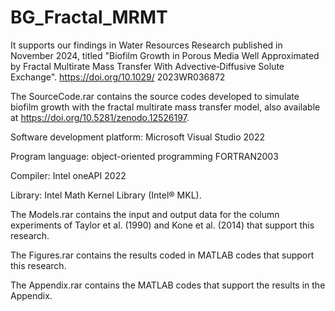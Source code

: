 # BG_Fractal_MRMT

It supports our findings in Water Resources Research published in November 2024, titled "Biofilm Growth in Porous Media Well Approximated by Fractal Multirate Mass Transfer With Advective‐Diffusive Solute Exchange". https://doi.org/10.1029/
2023WR036872

The SourceCode.rar contains the source codes developed to simulate biofilm growth with the fractal multirate mass transfer model, also available at https://doi.org/10.5281/zenodo.12526197.

Software development platform: Microsoft Visual Studio 2022

Program language: object-oriented programming FORTRAN2003

Compiler: Intel oneAPI 2022

Library: Intel Math Kernel Library (Intel® MKL).

The Models.rar contains the input and output data for the column experiments of Taylor et al. (1990) and Kone et al. (2014) that support this research.

The Figures.rar contains the results coded in MATLAB codes that support this research.

The Appendix.rar contains the MATLAB codes that support the results in the Appendix.
